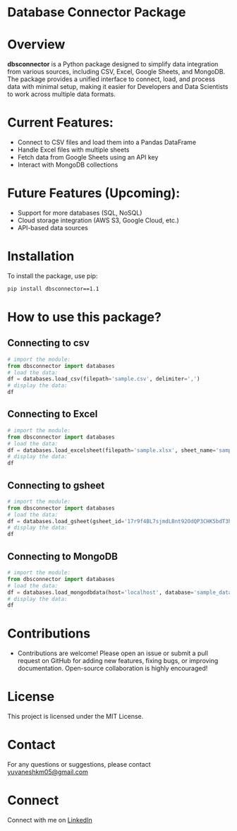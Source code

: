 # Database Connector Package

# Overview
**dbsconnector** is a Python package designed to simplify data integration from various sources, including CSV, Excel, Google Sheets, and MongoDB. The package provides a unified interface to connect, load, and process data with minimal setup, making it easier for Developers and Data Scientists to work across multiple data formats.

# Current Features:
- Connect to CSV files and load them into a Pandas DataFrame
- Handle Excel files with multiple sheets
- Fetch data from Google Sheets using an API key
- Interact with MongoDB collections

# Future Features (Upcoming):
- Support for more databases (SQL, NoSQL)
- Cloud storage integration (AWS S3, Google Cloud, etc.)
- API-based data sources

# Installation
To install the package, use pip:
```bash
pip install dbsconnector==1.1
```

# How to use this package?

## Connecting to csv
```py
# import the module:
from dbsconnector import databases
# load the data:
df = databases.load_csv(filepath='sample.csv', delimiter=',')
# display the data:
df
```

## Connecting to Excel
```py
# import the module:
from dbsconnector import databases
# load the data:
df = databases.load_excelsheet(filepath='sample.xlsx', sheet_name='sample_sheet')
# display the data:
df
```

## Connecting to gsheet
```py
# import the module:
from dbsconnector import databases
# load the data:
df = databases.load_gsheet(gsheet_id='17r9f4BL7sjmdLBnt92OdQP3CHK5bdT3hozg6DUJXGqU',sheet_name='sample_sheet')
# display the data:
df
```

## Connecting to MongoDB
```py
# import the module:
from dbsconnector import databases
# load the data:
df = databases.load_mongodbdata(host='localhost', database='sample_database', collection='sample_collection')
# display the data:
df
```

# Contributions
* Contributions are welcome! Please open an issue or submit a pull request on GitHub for adding new features, fixing bugs, or improving documentation. Open-source collaboration is highly encouraged!

# License
This project is licensed under the MIT License.

# Contact
For any questions or suggestions, please contact [yuvaneshkm05@gmail.com](yuvaneshkm05@gmail.com)

# Connect
Connect with me on [LinkedIn](https://www.linkedin.com/in/yuvaneshkm)
